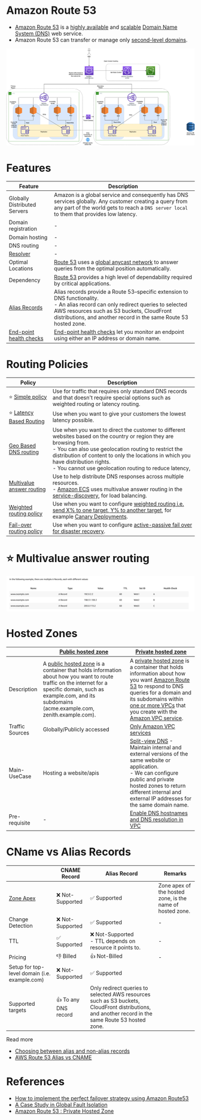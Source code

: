 
# Amazon Route 53
- [Amazon Route 53](https://docs.aws.amazon.com/Route53/latest/DeveloperGuide/Welcome.html) is a [highly available](../../../../1_HLDDesignComponents/0_SystemGlossaries/Reliability/HighAvailability.md) and [scalable](../../../../1_HLDDesignComponents/0_SystemGlossaries/Scalability/DBScalability.md) [Domain Name System (DNS)](https://www.cloudflare.com/learning/dns/what-is-dns/) web service. 
- Amazon Route 53 can transfer or manage only [second-level domains](https://developer.mozilla.org/en-US/docs/Glossary/Second-level_Domain).

![img.png](../../../0_AWSDesigns/DesignMultiRegionActiveActiveArchitectureOnAWS/AWS-Multi-Region-AZ-HA.drawio.png)

# Features

| Feature                                                                                                       | Description                                                                                                                                                                                                                                             |
|---------------------------------------------------------------------------------------------------------------|---------------------------------------------------------------------------------------------------------------------------------------------------------------------------------------------------------------------------------------------------------|
| Globally Distributed Servers                                                                                  | Amazon is a global service and consequently has DNS services globally. Any customer creating a query from any part of the world gets to reach a `DNS server local` to them that provides low latency.                                                   |
| Domain registration                                                                                           | -                                                                                                                                                                                                                                                       |
| Domain hosting                                                                                                | -                                                                                                                                                                                                                                                       |
| DNS routing                                                                                                   | -                                                                                                                                                                                                                                                       |
| [Resolver](Route53Resolver.md)                                                                                | -                                                                                                                                                                                                                                                       |
| Optimal Locations                                                                                             | [Route 53](https://docs.aws.amazon.com/Route53/latest/DeveloperGuide/Welcome.html) uses a [global anycast network](https://www.cloudflare.com/learning/cdn/glossary/anycast-network/) to answer queries from the optimal position automatically.        |
| Dependency                                                                                                    | [Route 53](https://docs.aws.amazon.com/Route53/latest/DeveloperGuide/Welcome.html) provides a high level of dependability required by critical applications.                                                                                            |
| [Alias Records](https://repost.aws/knowledge-center/route-53-create-alias-records)                            | Alias records provide a Route 53–specific extension to DNS functionality. <br/>- An alias record can only redirect queries to selected AWS resources such as S3 buckets, CloudFront distributions, and another record in the same Route 53 hosted zone. |
| [End-point health checks](https://docs.aws.amazon.com/Route53/latest/DeveloperGuide/health-checks-types.html) | [End-point health checks](https://docs.aws.amazon.com/Route53/latest/DeveloperGuide/health-checks-types.html) let you monitor an endpoint using either an IP address or domain name.                                                                    |

# Routing Policies

| Policy                                                                                                                         | Description                                                                                                                                                                                                                                                                                                                       |
|--------------------------------------------------------------------------------------------------------------------------------|-----------------------------------------------------------------------------------------------------------------------------------------------------------------------------------------------------------------------------------------------------------------------------------------------------------------------------------|
| :star: [Simple policy](https://aws.amazon.com/premiumsupport/knowledge-center/multivalue-versus-simple-policies/)              | Use for traffic that requires only standard DNS records and that doesn't require special options such as weighted routing or latency routing.                                                                                                                                                                                     |
| :star: [Latency Based Routing](https://docs.aws.amazon.com/Route53/latest/DeveloperGuide/routing-policy.html)                  | Use when you want to give your customers the lowest latency possible.                                                                                                                                                                                                                                                             |
| [Geo Based DNS routing](https://docs.aws.amazon.com/Route53/latest/DeveloperGuide/routing-policy-geo.html)                     | Use when you want to direct the customer to different websites based on the country or region they are browsing from.<br/>- You can also use geolocation routing to restrict the distribution of content to only the locations in which you have distribution rights.<br/>- You cannot use geolocation routing to reduce latency, |
| [Multivalue answer routing](https://aws.amazon.com/premiumsupport/knowledge-center/multivalue-versus-simple-policies/)         | Use to help distribute DNS responses across multiple resources. <br/>- [Amazon ECS](../../../4_ContainerOrchestrationServices/AmazonECS/Readme.md) uses multivalue answer routing in the [service-discovery](../../../../1_HLDDesignComponents/1_MicroServicesSOA/2_ServiceRegistry&Discovery/Readme.md), for load balancing.           |
| [Weighted routing policy](https://docs.aws.amazon.com/Route53/latest/DeveloperGuide/resource-record-sets-values-weighted.html) | Use when you want to configure [weighted routing i.e. send X% to one target, Y% to another target](https://docs.aws.amazon.com/Route53/latest/DeveloperGuide/resource-record-sets-values-weighted.html), for example [Canary Deployments](../../../../1_HLDDesignComponents/0_SystemGlossaries/DevOps/DeploymentTechniques.md).      |
| [Fail-over routing policy](https://docs.aws.amazon.com/Route53/latest/DeveloperGuide/routing-policy.html)                      | Use when you want to configure [active-passive fail over for disaster recovery](../../../../1_HLDDesignComponents/0_SystemGlossaries/Reliability/HighAvailability.md#active-passive-policy).                                                                                                                                         |

# :star: Multivalue answer routing

![img.png](../assets/route53-multi-value-routing.png)

# Hosted Zones

|                 | [Public hosted zone](https://docs.aws.amazon.com/Route53/latest/DeveloperGuide/AboutHZWorkingWith.html)                                                                                                                                                                                                    | [Private hosted zone](https://docs.aws.amazon.com/Route53/latest/DeveloperGuide/hosted-zones-private.html)                                                                                                                                                                                                                                                                                               |
|-----------------|------------------------------------------------------------------------------------------------------------------------------------------------------------------------------------------------------------------------------------------------------------------------------------------------------------|----------------------------------------------------------------------------------------------------------------------------------------------------------------------------------------------------------------------------------------------------------------------------------------------------------------------------------------------------------------------------------------------------------|
| Description     | A [public hosted zone](https://docs.aws.amazon.com/Route53/latest/DeveloperGuide/AboutHZWorkingWith.html) is a container that holds information about how you want to route traffic on the internet for a specific domain, such as example.com, and its subdomains (acme.example.com, zenith.example.com). | A [private hosted zone](https://docs.aws.amazon.com/Route53/latest/DeveloperGuide/hosted-zones-private.html) is a container that holds information about how you want [Amazon Route 53]() to respond to DNS queries for a domain and its subdomains within [one or more VPCs](../../3_NetworkFoundationsVPC/Readme.md) that you create with the [Amazon VPC service](../../3_NetworkFoundationsVPC/Readme.md). |
| Traffic Sources | Globally/Publicly accessed                                                                                                                                                                                                                                                                                 | [Only Amazon VPC services](../../3_NetworkFoundationsVPC/Readme.md)                                                                                                                                                                                                                                                                                                                                         |
| Main-UseCase    | Hosting a website/apis                                                                                                                                                                                                                                                                                     | [Split-view DNS](https://www.bogotobogo.com/DevOps/AWS/aws-Route53-DNS-Private-Hosted-Zone.php) - Maintain internal and external versions of the same website or application. <br/>- We can configure public and private hosted zones to return different internal and external IP addresses for the same domain name.                                                                                   |
| Pre-requisite   | -                                                                                                                                                                                                                                                                                                          | [Enable DNS hostnames and DNS resolution in VPC](https://docs.aws.amazon.com/vpc/latest/userguide/vpc-dns.html)                                                                                                                                                                                                                                                                                          |

# CName vs Alias Records

|                                                            | CNAME Record                 | Alias Record                                                                                                                                            | Remarks                                                   |
|------------------------------------------------------------|------------------------------|---------------------------------------------------------------------------------------------------------------------------------------------------------|-----------------------------------------------------------|
| [Zone Apex](https://cloudsoft.io/blog/aws-dns-domain-apex) | :x: Not-Supported            | :white_check_mark: Supported                                                                                                                            | Zone apex of the hosted zone, is the name of hosted zone. |
| Change Detection                                           | :x: Not-Supported            | :white_check_mark: Supported                                                                                                                            | -                                                         |
| TTL                                                        | :white_check_mark: Supported | :x: Not-Supported<br/>- TTL depends on resource it points to.                                                                                           | -                                                         |
| Pricing                                                    | :-1: Billed                  | :+1: Not-Billed                                                                                                                                         | -                                                         |
| Setup for top-level domain (i.e. example.com)              | :x: Not-Supported            | :white_check_mark: Supported                                                                                                                            |                                                           |
| Supported targets                                          | :+1: To any DNS record       | Only redirect queries to selected AWS resources such as S3 buckets, CloudFront distributions, and another record in the same Route 53 hosted zone. |                                                           |

Read more
- [Choosing between alias and non-alias records](https://docs.aws.amazon.com/Route53/latest/DeveloperGuide/resource-record-sets-choosing-alias-non-alias.html)
- [AWS Route 53 Alias vs CNAME](https://jayendrapatil.com/aws-route-53-alias-vs-cname/)

# References
- [How to implement the perfect failover strategy using Amazon Route53](https://medium.com/dazn-tech/how-to-implement-the-perfect-failover-strategy-using-amazon-route53-1cc4b19fa9c7)
- [A Case Study in Global Fault Isolation](https://aws.amazon.com/blogs/architecture/a-case-study-in-global-fault-isolation/) 
- [Amazon Route 53 : Private Hosted Zone](https://www.bogotobogo.com/DevOps/AWS/aws-Route53-DNS-Private-Hosted-Zone.php)